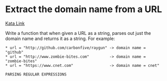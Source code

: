 # Extract the domain name from a URL

[Kata Link](https://www.codewars.com/kata/514a024011ea4fb54200004b)

Write a function that when given a URL as a string, parses out just the domain name and returns it as a string. For example:

```
* url = "http://github.com/carbonfive/raygun" -> domain name = "github"
* url = "http://www.zombie-bites.com"         -> domain name = "zombie-bites"
* url = "https://www.cnet.com"                -> domain name = cnet"
```

`PARSING REGULAR EXPRESSIONS`
